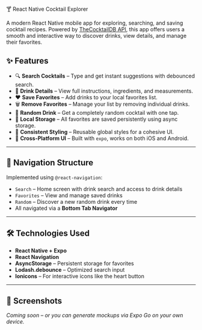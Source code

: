 🍸 React Native Cocktail Explorer

A modern React Native mobile app for exploring, searching, and saving cocktail recipes. Powered by [TheCocktailDB API](https://www.thecocktaildb.com/), this app offers users a smooth and interactive way to discover drinks, view details, and manage their favorites.

## ✨ Features

- 🔍 **Search Cocktails** – Type and get instant suggestions with debounced search.
- 📃 **Drink Details** – View full instructions, ingredients, and measurements.
- ❤️ **Save Favorites** – Add drinks to your local favorites list.
- 🗑️ **Remove Favorites** – Manage your list by removing individual drinks.
- 🔄 **Random Drink** – Get a completely random cocktail with one tap.
- 💾 **Local Storage** – All favorites are saved persistently using async storage.
- 🎨 **Consistent Styling** – Reusable global styles for a cohesive UI.
- 📱 **Cross-Platform UI** – Built with `expo`, works on both iOS and Android.

---

## 🧭 Navigation Structure

Implemented using `@react-navigation`:

- `Search` – Home screen with drink search and access to drink details
- `Favorites` – View and manage saved drinks
- `Random` – Discover a new random drink every time
- All navigated via a **Bottom Tab Navigator**

---

## 🛠️ Technologies Used

- **React Native + Expo**
- **React Navigation**
- **AsyncStorage** – Persistent storage for favorites
- **Lodash.debounce** – Optimized search input
- **Ionicons** – For interactive icons like the heart button

---

## 📸 Screenshots

_Coming soon – or you can generate mockups via Expo Go on your own device._
